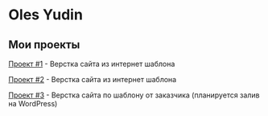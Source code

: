# Oles Yudin
## Мои проекты

[Проект #1](https://olesyudin.github.io/Project_1/ "My Company") - Верстка сайта из интернет шаблона

[Проект #2](https://olesyudin.github.io/Project_2/ "Service Page") - Верстка сайта из интернет шаблона

[Проект #3](https://olesyudin.github.io/Project_3/ "Sai for Germany compamy") - Верстка сайта по шаблону от заказчика (планируется залив на WordPress)
